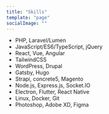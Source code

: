 ```yaml
---
title: "Skills"
template: "page"
socialImage: ""
---
```


- PHP, Laravel/Lumen
- JavaScript/ES6/TypeScript, jQuery
- React, Vue, Angular
- TailwindCSS
- WordPress, Drupal
- Gatsby, Hugo
- Strapi, concrete5, Magento
- Node.js, Express.js, Socket.IO
- Electron, Flutter, React Native
- Linux, Docker, Git
- Photoshop, Adobe XD, Figma
